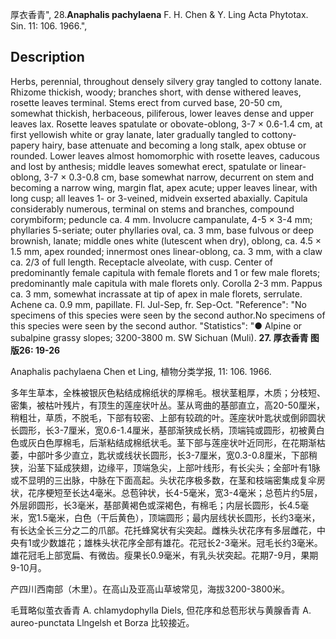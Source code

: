 厚衣香青",
28.**Anaphalis pachylaena** F. H. Chen & Y. Ling Acta Phytotax. Sin. 11: 106. 1966.",

## Description
Herbs, perennial, throughout densely silvery gray tangled to cottony lanate. Rhizome thickish, woody; branches short, with dense withered leaves, rosette leaves terminal. Stems erect from curved base, 20-50 cm, somewhat thickish, herbaceous, piliferous, lower leaves dense and upper leaves lax. Rosette leaves spatulate or obovate-oblong, 3-7 × 0.6-1.4 cm, at first yellowish white or gray lanate, later gradually tangled to cottony-papery hairy, base attenuate and becoming a long stalk, apex obtuse or rounded. Lower leaves almost homomorphic with rosette leaves, caducous and lost by anthesis; middle leaves somewhat erect, spatulate or linear-oblong, 3-7 × 0.3-0.8 cm, base somewhat narrow, decurrent on stem and becoming a narrow wing, margin flat, apex acute; upper leaves linear, with long cusp; all leaves 1- or 3-veined, midvein exserted abaxially. Capitula considerably numerous, terminal on stems and branches, compound corymbiform; peduncle ca. 4 mm. Involucre campanulate, 4-5 × 3-4 mm; phyllaries 5-seriate; outer phyllaries oval, ca. 3 mm, base fulvous or deep brownish, lanate; middle ones white (lutescent when dry), oblong, ca. 4.5 × 1.5 mm, apex rounded; innermost ones linear-oblong, ca. 3 mm, with a claw ca. 2/3 of full length. Receptacle alveolate, with cusp. Center of predominantly female capitula with female florets and 1 or few male florets; predominantly male capitula with male florets only. Corolla 2-3 mm. Pappus ca. 3 mm, somewhat incrassate at tip of apex in male florets, serrulate. Achene ca. 0.9 mm, papillate. Fl. Jul-Sep, fr. Sep-Oct.
  "Reference": "No specimens of this species were seen by the second author.No specimens of this species were seen by the second author.
  "Statistics": "● Alpine or subalpine grassy slopes; 3200-3800 m. SW Sichuan (Muli).
**27. 厚衣香青 图版26: 19-26**

Anaphalis pachylaena Chen et Ling, 植物分类学报, 11: 106. 1966.

多年生草本，全株被银灰色粘结成棉纸状的厚棉毛。根状茎粗厚，木质；分枝短、密集，被枯叶残片，有顶生的莲座状叶丛。茎从弯曲的基部直立，高20-50厘米，稍粗壮，草质，不脱毛，下部有较密、上部有较疏的叶。莲座状叶匙状或倒卵圆状长圆形，长3-7厘米，宽0.6-1.4厘米，基部渐狭成长柄，顶端钝或圆形，初被黄白色或灰白色厚棉毛，后渐粘结成棉纸状毛。茎下部与莲座状叶近同形，在花期渐枯萎，中部叶多少直立，匙状或线状长圆形，长3-7厘米，宽0.3-0.8厘米，下部稍狭，沿茎下延成狭翅，边缘平，顶端急尖，上部叶线形，有长尖头；全部叶有1脉或不显明的三出脉，中脉在下面高起。头状花序极多数，在茎和枝端密集成复伞房状，花序梗短至长达4毫米。总苞钟状，长4-5毫米，宽3-4毫米；总苞片约5层，外层卵圆形，长3毫米，基部黄褐色或深褐色，有棉毛；内层长圆形，长4.5毫米，宽1.5毫米，白色（干后黄色），顶端圆形；最内层线状长圆形，长约3毫米，有长达全长三分之二的爪部。花托蜂窝状有尖突起。雌株头状花序有多层雌花，中央有1或少数雄花；雄株头状花序全部有雄花。花冠长2-3毫米。冠毛长约3毫米。雄花冠毛上部宽扁、有微齿。瘦果长0.9毫米，有乳头状突起。花期7-9月，果期9-10月。

产四川西南部（木里）。在高山及亚高山草坡常见，海拔3200-3800米。

毛茸略似茧衣香青 A. chlamydophylla Diels, 但花序和总苞形状与黄腺香青 A. aureo-punctata Llngelsh et Borza 比较接近。

